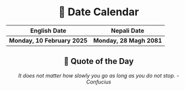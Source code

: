 <div align="center">

# 📅 Date Calendar

| English Date | Nepali Date |
|-------------|-------------|
| **Monday, 10 February 2025** | **Monday, 28 Magh 2081** |

## 🌟 Quote of the Day

*It does not matter how slowly you go as long as you do not stop. - Confucius*

</div>
